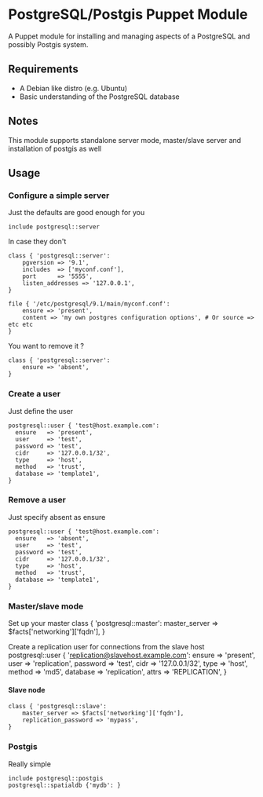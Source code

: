 # PostgreSQL/Postgis Puppet Module #

A Puppet module for installing and managing aspects of a PostgreSQL and possibly Postgis system.

## Requirements ##
- A Debian like distro (e.g. Ubuntu)
- Basic understanding of the PostgreSQL database

## Notes ##

This module supports standalone server mode, master/slave server and installation of postgis as well

## Usage ##
### Configure a simple server ###

Just the defaults are good enough for you

	include postgresql::server

In case they don't

	class { 'postgresql::server':
		pgversion => '9.1',
		includes  => ['myconf.conf'],
		port	  => '5555',
		listen_addresses => '127.0.0.1',
	}

	file { '/etc/postgresql/9.1/main/myconf.conf':
		ensure => 'present',
		content => 'my own postgres configuration options', # Or source => etc etc
	}

You want to remove it ?

	class { 'postgresql::server':
		ensure => 'absent',
	}

### Create a user ###

Just define the user

	postgresql::user { 'test@host.example.com':
	  ensure   => 'present',
	  user     => 'test',
	  password => 'test',
	  cidr     => '127.0.0.1/32',
	  type     => 'host',
	  method   => 'trust',
	  database => 'template1',
	}

### Remove a user ###

Just specify absent as ensure

	postgresql::user { 'test@host.example.com':
	  ensure   => 'absent',
	  user     => 'test',
	  password => 'test',
	  cidr     => '127.0.0.1/32',
	  type     => 'host',
	  method   => 'trust',
	  database => 'template1',
	}

### Master/slave mode ###

Set up your master
	class { 'postgresql::master':
		master_server => $facts['networking']['fqdn'],
	}

Create a replication user for connections from the slave host
	postgresql::user { 'replication@slavehost.example.com':
	  ensure   => 'present',
	  user     => 'replication',
	  password => 'test',
	  cidr     => '127.0.0.1/32',
	  type     => 'host',
	  method   => 'md5',
	  database => 'replication',
	  attrs    => 'REPLICATION',
	}


#### Slave node ####
	class { 'postgresql::slave':
		master_server => $facts['networking']['fqdn'],
		replication_password => 'mypass',
	}

### Postgis ###

Really simple

	include postgresql::postgis
	postgresql::spatialdb {'mydb': }

